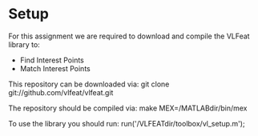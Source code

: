 Setup
=====

For this assignment we are required to download and compile the VLFeat library to:
- Find Interest Points
- Match Interest Points

This repository can be downloaded via:
    git clone git://github.com/vlfeat/vlfeat.git

The repository should be compiled via:
    make MEX=/MATLABdir/bin/mex

To use the library you should run:
    run('/VLFEATdir/toolbox/vl_setup.m');

